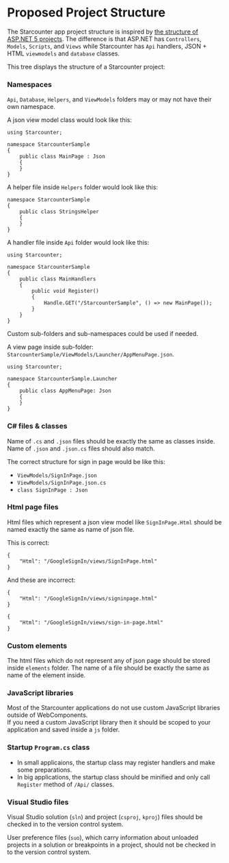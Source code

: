# Proposed Project Structure

The Starcounter app project structure is inspired by [the structure of ASP.NET 5 projects](http://gunnarpeipman.com/2014/10/asp-net-5-new-structure-of-solutions-and-projects/). The difference is that ASP.NET has `Controllers`, `Models`, `Scripts`, and `Views` while Starcounter has `Api` handlers, JSON + HTML `viewmodels` and `database` classes.

This tree displays the structure of a Starcounter project:



### Namespaces

`Api`, `Database`, `Helpers`, and `ViewModels` folders may or may not have their own namespace.

A json view model class would look like this:

```
using Starcounter;

namespace StarcounterSample 
{
    public class MainPage : Json 
    {
    }
}
```

A helper file inside `Helpers` folder would look like this:

```
namespace StarcounterSample 
{
    public class StringsHelper 
    {
    }
}
```

A handler file inside `Api` folder would look like this:

```
using Starcounter;

namespace StarcounterSample 
{
    public class MainHandlers 
    {
        public void Register() 
        {
            Handle.GET("/StarcounterSample", () => new MainPage());
        }
    }
}
```

Custom sub-folders and sub-namespaces could be used if needed.

A view page inside sub-folder: `StarcounterSample/ViewModels/Launcher/AppMenuPage.json`.

```
using Starcounter;

namespace StarcounterSample.Launcher 
{
    public class AppMenuPage: Json 
    {
    }
}
```

### C\# files & classes

Name of `.cs` and `.json` files should be exactly the same as classes inside. Name of `.json` and `.json.cs` files should also match.

The correct structure for sign in page would be like this:

* `ViewModels/SignInPage.json`
* `ViewModels/SignInPage.json.cs`
* `class SignInPage : Json`

### Html page files

Html files which represent a json view model like `SignInPage.Html` should be named exactly the same as name of json file.

This is correct:

```
{
    "Html": "/GoogleSignIn/views/SignInPage.html"
}
```

And these are incorrect:

```
{
    "Html": "/GoogleSignIn/views/signinpage.html"
}
```

```
{
    "Html": "/GoogleSignIn/views/sign-in-page.html"
}
```

### Custom elements

The html files which do not represent any of json page should be stored inside `elements` folder. The name of a file should be exactly the same as name of the element inside.

### JavaScript libraries

Most of the Starcounter applications do not use custom JavaScript libraries outside of WebComponents.  
If you need a custom JavaScript library then it should be scoped to your application and saved inside a `js` folder.

### Startup `Program.cs` class

* In small applicaions, the startup class may register handlers and make some preparations.
* In big applications, the startup class should be minified and only call `Register` method of `/Api/` classes.

### Visual Studio files

Visual Studio solution \(`sln`\) and project \(`csproj`, `kproj`\) files should be checked in to the version control system.

User preference files \(`suo`\), which carry information about unloaded projects in a solution or breakpoints in a project, should not be checked in to the version control system.

